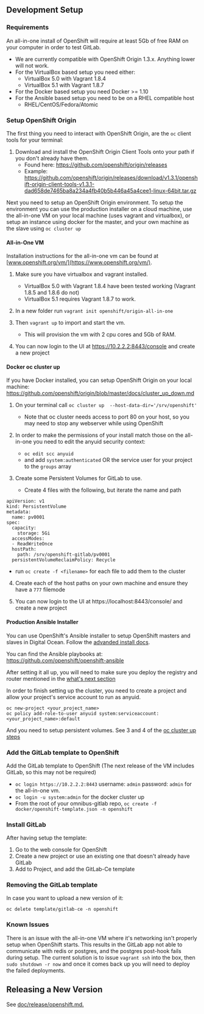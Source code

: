 ## Development Setup

### Requirements

An all-in-one install of OpenShift will require at least 5Gb of free RAM on your
computer in order to test GitLab.

 - We are currently compatible with OpenShift Origin 1.3.x. Anything lower will not work.
 - For the VirtualBox based setup you need either:
   - VirtualBox 5.0 with Vagrant 1.8.4
   - VirtualBox 5.1 with Vagrant 1.8.7
 - For the Docker based setup you need Docker >= 1.10
 - For the Ansible based setup you need to be on a RHEL compatible host
   - RHEL/CentOS/Fedora/Atomic


### Setup OpenShift Origin

The first thing you need to interact with OpenShift Origin, are the `oc` client tools for your terminal:

1. Download and install the OpenShift Origin Client Tools onto your path if you don't already have them.
   - Found here: https://github.com/openshift/origin/releases
   - Example: https://github.com/openshift/origin/releases/download/v1.3.1/openshift-origin-client-tools-v1.3.1-dad658de7465ba8a234a4fb40b5b446a45a4cee1-linux-64bit.tar.gz

Next you need to setup an OpenShift Origin environment. To setup the environment you can use the production installer
on a cloud machine, use the all-in-one VM on your local machine (uses vagrant and virtualbox), or setup an instance
using docker for the master, and your own machine as the slave using `oc cluster up`

#### All-in-One VM

Installation instructions for the all-in-one vm can be found at [www.openshift.org/vm/](https://www.openshift.org/vm/).

1. Make sure you have virtualbox and vagrant installed.
   - VirtualBox 5.0 with Vagrant 1.8.4 have been tested working (Vagrant 1.8.5 and 1.8.6 do not)
   - VirtualBox 5.1 requires Vagrant 1.8.7 to work.

2. In a new folder run `vagrant init openshift/origin-all-in-one`

3. Then `vagrant up` to import and start the vm.
   - This will provision the vm with 2 cpu cores and 5Gb of RAM.

4. You can now login to the UI at https://10.2.2.2:8443/console and create a new project

#### Docker oc cluster up

If you have Docker installed, you can setup OpenShift Origin on your local machine: https://github.com/openshift/origin/blob/master/docs/cluster_up_down.md

1. On your terminal call `oc cluster up  --host-data-dir='/srv/openshift'`
   - Note that oc cluster needs access to port 80 on your host, so you may need to stop any webserver while using OpenShift

2. In order to make the permissions of your install match those on the all-in-one you need to edit the anyuid security context:
   - `oc edit scc anyuid`
   - and add `system:authenticated` OR the service user for your project to the `groups` array

3. Create some Persistent Volumes for GitLab to use.
   - Create 4 files with the following, but iterate the name and path
```
apiVersion: v1
kind: PersistentVolume
metadata:
  name: pv0001
spec:
  capacity:
    storage: 5Gi
  accessModes:
  - ReadWriteOnce
  hostPath:
    path: /srv/openshift-gitlab/pv0001
  persistentVolumeReclaimPolicy: Recycle
```
   - run `oc create -f <filename>` for each file to add them to the cluster

4. Create each of the host paths on your own machine and ensure they have a `777` filemode

5. You can now login to the UI at https://localhost:8443/console/ and create a new project

#### Production Ansible Installer

You can use OpenShift's Ansible installer to setup OpenShift masters and slaves in Digital Ocean. Follow the [advanded install docs](https://docs.openshift.org/latest/install_config/install/advanced_install.html).

You can find the Ansible playbooks at: https://github.com/openshift/openshift-ansible

After setting it all up, you will need to make sure you deploy the registry and router mentioned in the [what's next section](https://docs.openshift.org/latest/install_config/install/advanced_install.html#what-s-next)

In order to finish setting up the cluster, you need to create a project and allow your project's service account to run as anyuid.

```
oc new-project <your_project_name>
oc policy add-role-to-user anyuid system:serviceaccount:<your_project_name>:default
```

And you need to setup persistent volumes. See 3 and 4 of the [oc cluster up steps](#docker_oc_cluster_up)


### Add the GitLab template to OpenShift

Add the GitLab template to OpenShift (The next release of the VM includes GitLab, so this may not be required)
   - `oc login https://10.2.2.2:8443` username: `admin` password: `admin` for the all-in-one vm.
   - `oc login -u system:admin` for the docker cluster up
   - From the root of your omnibus-gitlab repo, `oc create -f docker/openshift-template.json -n openshift`

### Install GitLab

After having setup the template:

1. Go to the web console for OpenShift
2. Create a new project or use an existing one that doesn't already have GitLab
3. Add to Project, and add the GitLab-Ce template

### Removing the GitLab template

In case you want to upload a new version of it:

`oc delete template/gitlab-ce -n openshift`

### Known Issues

 There is an issue with the all-in-one VM where it's networking isn't properly setup when OpenShift starts.
 This results in the GitLab app not able to communicate with redis or postgres, and the postgres post-hook fails
 during setup. The current solution is to issue `vagrant ssh` into the box, then `sudo shutdown -r now` and once
 it comes back up you will need to deploy the failed deployments.

## Releasing a New Version

See [doc/release/openshift.md.](doc/release/openshift.md)

